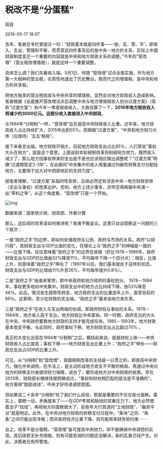 # 税改不是“分蛋糕”

简容

2016-05-17 18:07 

去年，笔者在专栏里提过一句：“财政基本就是四件事——‘收、支、管、平’，即收入、支出、管理和平衡，而贯穿这四件事背后的是中央－地方的关系，实际上中国财政制度变迁一个重要的内容就是中央和地方财政关系的调整。”今年的“营改增”（营业税改增值税），就是这样一个重要调整。



具体怎么调？我们先看收入端。5月1日，伴随 “营改增”试点全面实施，作为地方第一大税种的营业税，实质性地退出了历史舞台。取而代之的增值税，是中央和地方的共享税。



把地方独享的营业税改成与中央共享的增值税，显然会对地方财政收入造成影响。笔者根据《全面推开营改增试点后调整中央与地方增值税收入划分过渡方案》（简称“过渡方案”）和今年一季度税收收入，大致估算了一下，**2016年地方税收收入将减少约3000亿元。这部分收入直接进入中央财政**。



与1994年“分税制”一样，“营改增”旨在提高中央财政收入比重。近年来，地方财政收入占比持续扩大，2015年达到55%。而根据“过渡方案”，“中央和地方财力大体（应维持）‘五五’格局”。



接下来看支出端。地方财政开销大，目前地方财政支出占比85%，人们常说“事权大头在地方”，就是这个意思。上面说到本轮税制改革将削弱地方财力，既然收入减少了，那么地方因事权带来的支出是不是也应该相应做出调整呢？“过渡方案”明确“过渡期暂定2-3年”，在此期间“中央集中的收入增量通过均衡性转移支付分配给地方，主要用于加大对中西部地区的支持力度”。



按笔者理解，“过渡方案”系临时性安排，后续必然还有涉及中央－地方财政安排（支出与事权）的改革出炉。否则，地方上钱少事多，迟早还得再跟中央演一出“草料之争”。从这个角度看，“营改增”只是一个开始。



![img](http://image.thepaper.cn/www/image/4/927/72.jpg)

数据来源：国家统计局、财政部、作者计算



那么，这后续的改革该如何推进呢？笔者不敢妄议。这里只谈谈观察这一问题的三个层次：



一是“政府之手”的边界，即如何处理政府与公民、政府与市场的关系。政府“以财行政”，其财政支出与GDP比值的变化，在理论上与“政府之手”的伸缩是一致的——比值下降，往往意味着“政府之手”的边界在收缩（好比1978－1996年，政府财政支出与GDP的比值由32%降至11%，平均每年下降一个百分点）；相反，比值上升，则意味着“政府之手”伸长了（1997年以后，我们基本就处于这样的状态， 财政支出与GDP的比值由11%升至26%，平均每年提升0.8%）。



二是“政府之手”由谁来掌控，即中央政府和地方政府的事权划分。 1978－1984年，事权更多地向中央集中，财政支出中的地方占比持续下降，由53%降至46%。此后，情况发生趋势性转变，地方政府支出的比重连年上升，直至目前的85％。这表明，至少在财政的支出端，“政府之手”基本由地方来负责。



三是“政府之手”在收入与支出两端的协调，即政府财权与事权的关系。1978－1984年，地方收入高于支出，地方财政比中央富裕。同一时期，政府支出的大头在中央，中央政府要靠地方财政的支持才能完成任务。1985－1993年，地方财政基本收支平衡，与此同时，政府事权下移，地方财政支出占比超过70% 。

真正的大变化出现在1994年“分税制”之后，概括起来说，就是财权上收——中央财政收入占比提高；事权下移——地方财政支出比重上升；“政府之手”伸长——财政总支出占GDP的比重上升。



可见，从“分税制”到“营改增”，我国税制改革的主线是一以贯之的，即提高中央财力，强化中央调控。在手法上，是主动形成地方收支不平衡的格局，再通过中央对地方的转移支付来提供财力保障，说白了，要形成地方对中央财政的依靠。早在2013年，财政部长楼继伟就明确说过，“事权和财权相匹配的提法是不准确的”。地方需得“跑部进钱”，中央才好传递调控意图。



但如果说二十余年“分税制”给了我们什么经验，那就是重要的不仅仅是分蛋糕。事实上，蛋糕一动，矛盾就来了——在GDP考核和缺钱的双重压力下，地方必然想着法子“找钱”，再把地方的蛋糕做大了，前些年大行其道的“土地财政”、“融资平台”就是明证。此外，在中央对地方财政的转移支付过程中，“条块”之间、“条条”之间可能出现寻租；而非政府经济比重下降，则可能带来财务软约束⋯⋯



总之，改革不是分蛋糕。“营改增”虽可提高中央财力，却不能确保中央调控的实现。其后续若无补充措施，则有可能宏调的问题还没解决，新的乱象已经产生。对此，决策者应有所警惕。